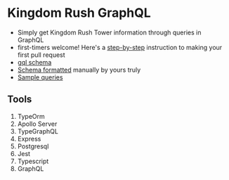 # Kingdom Rush GraphQL

-   Simply get Kingdom Rush Tower information through queries in GraphQL
-   first-timers welcome! Here's a [step-by-step](./docs/GOOD_FIRST_ISSUE.md) instruction to making your first pull request
-   [gql schema](./schema.gql)
-   [Schema formatted](./docs/FORMATTED_SCHEMA.gql) manually by yours truly
-   [Sample queries](./docs/EXAMPLE_QUERIES.md)

## Tools

1. TypeOrm
2. Apollo Server
3. TypeGraphQL
4. Express
5. Postgresql
6. Jest
7. Typescript
8. GraphQL
